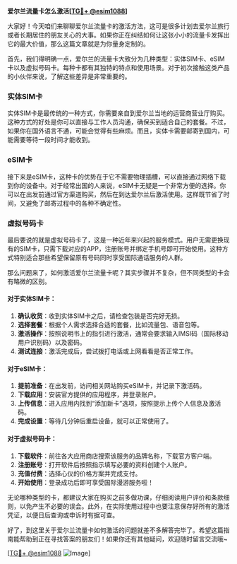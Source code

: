 **爱尔兰流量卡怎么激活[[TG💪+ @esim1088](https://t.me/s/esim1088)]**

大家好！今天咱们来聊聊爱尔兰流量卡的激活方法，这可是很多计划去爱尔兰旅行或者长期居住的朋友关心的大事。如果你正在纠结如何让这张小小的流量卡发挥出它的最大价值，那么这篇文章就是为你量身定制的。

首先，我们得明确一点，爱尔兰的流量卡大致分为几种类型：实体SIM卡、eSIM卡以及虚拟号码卡。每种卡都有其独特的特点和使用场景。对于初次接触这类产品的小伙伴来说，了解这些差异是非常重要的。

### 实体SIM卡

实体SIM卡是最传统的一种方式，你需要亲自到爱尔兰当地的运营商营业厅购买。这种方式的好处是你可以直接与工作人员沟通，确保买到适合自己的套餐。不过，如果你在国外语言不通，可能会觉得有些麻烦。而且，实体卡需要邮寄到国内，可能需要等待一段时间才能收到。

### eSIM卡

接下来是eSIM卡，这种卡的优势在于它不需要物理插槽，可以直接通过网络下载到你的设备中。对于经常出国的人来说，eSIM卡无疑是一个非常方便的选择。你可以在出发前通过官方渠道购买，然后在到达爱尔兰后激活使用。这样既节省了时间，又避免了邮寄过程中的各种不确定性。

### 虚拟号码卡

最后要说的就是虚拟号码卡了，这是一种近年来兴起的服务模式。用户无需更换现有的SIM卡，只需下载对应的APP，注册账号并绑定手机号即可开始使用。这种方式特别适合那些希望保留原有号码同时享受国际通话服务的人群。

那么问题来了，如何激活爱尔兰流量卡呢？其实步骤并不复杂，但不同类型的卡会有略微的区别。

#### 对于实体SIM卡：

1. **确认收货**：收到实体SIM卡之后，请检查包装是否完好无损。
2. **选择套餐**：根据个人需求选择合适的套餐，比如流量包、语音包等。
3. **激活操作**：按照说明书上的指引进行激活，通常会要求输入IMSI码（国际移动用户识别码）以及密码。
4. **测试连接**：激活完成后，尝试拨打电话或上网看看是否正常工作。

#### 对于eSIM卡：

1. **提前准备**：在出发前，访问相关网站购买eSIM卡，并记录下激活码。
2. **下载应用**：安装官方提供的应用程序，并登录账户。
3. **上传信息**：进入应用内找到“添加新卡”选项，按照提示上传个人信息及激活码。
4. **完成设置**：等待几分钟后重启设备，就可以正常使用了。

#### 对于虚拟号码卡：

1. **下载软件**：前往各大应用商店搜索该服务的品牌名称，下载官方客户端。
2. **注册账号**：打开软件后按照指示填写必要的资料创建个人账户。
3. **充值付费**：选择心仪的价格方案并完成支付。
4. **开始使用**：登录成功后即可享受国际漫游服务啦！

无论哪种类型的卡，都建议大家在购买之前多做功课，仔细阅读用户评价和条款细则，以免产生不必要的误会。此外，在实际使用过程中也要注意保存好所有的激活凭证，以便日后查询或申诉时有据可查。

好了，到这里关于爱尔兰流量卡如何激活的问题就差不多解答完毕了。希望这篇指南能帮助到正在寻找答案的朋友们！如果你还有其他疑问，欢迎随时留言交流哦~

[[TG💪+ @esim1088](https://t.me/s/esim1088) ![Image](https://i.postimg.cc/4NQfJmqS/Snipaste-2025-05-13-00-14-12.png)]